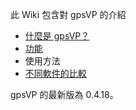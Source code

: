 此 Wiki 包含對 gpsVP 的介紹

  * [什麼是 gpsVP？](ZhtwAbout.md)
  * [功能](ZhtwFeature.md)
  * 使用方法
  * [不同軟件的比較](ZhtwComparsion.md)

gpsVP 的最新版為 0.4.18。